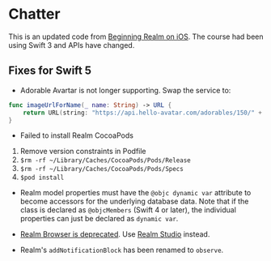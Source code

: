 # Chatter
This is an updated code from [Beginning Realm on iOS](https://www.raywenderlich.com/4146-beginning-realm-on-ios). The course had been using Swift 3 and APIs have changed.    

## Fixes for Swift 5
- Adorable Avartar is not longer supporting. Swap the service to:
```swift
func imageUrlForName(_ name: String) -> URL {
    return URL(string: "https://api.hello-avatar.com/adorables/150/" + name.addingPercentEncoding(withAllowedCharacters: CharacterSet.alphanumerics)! + ".png")!
}
```
- Failed to install Realm CocoaPods
1. Remove version constraints in Podfile
2. `$rm -rf ~/Library/Caches/CocoaPods/Pods/Release`
3. `$rm -rf ~/Library/Caches/CocoaPods/Pods/Specs`
4. `$pod install`

- Realm model properties must have the `@objc dynamic var` attribute to become accessors for the underlying database data. Note that if the class is declared as `@objcMembers` (Swift 4 or later), the individual properties can just be declared as `dynamic var`.

- [Realm Browser is deprecated](https://github.com/realm/realm-cocoa/issues/4795). Use [Realm Studio](https://docs.mongodb.com/realm/studio/) instead.

- Realm's `addNotificationBlock` has been renamed to `observe`.